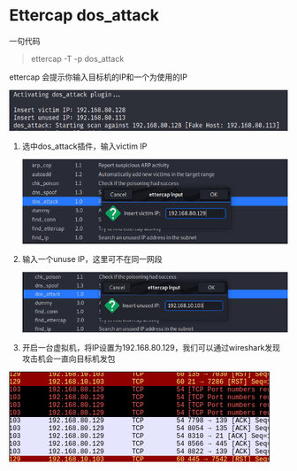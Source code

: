 # Ettercap dos_attack

一句代码

> ettercap -T -p dos_attack

ettercap 会提示你输入目标机的IP和一个为使用的IP

<img src="..\..\..\imgs\_Kali\ettercap\Snipaste_2020-09-18_22-58-06.png"/>

1. 选中dos_attack插件，输入victim IP

   <img src="..\..\..\imgs\_Kali\ettercap\Snipaste_2020-09-18_23-00-52.png" style="zoom:80%;" />

2. 输入一个unuse IP，这里可不在同一网段

   <img src="..\..\..\imgs\_Kali\ettercap\Snipaste_2020-09-18_23-05-02.png" style="zoom:80%;" />

3. 开启一台虚拟机，将IP设置为192.168.80.129，我们可以通过wireshark发现攻击机会一直向目标机发包

<img src="..\..\..\imgs\_Kali\ettercap\GIF.gif"/>

